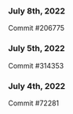 ### July 8th, 2022

Commit #206775

### July 5th, 2022

Commit #314353


### July 4th, 2022

Commit #72281
